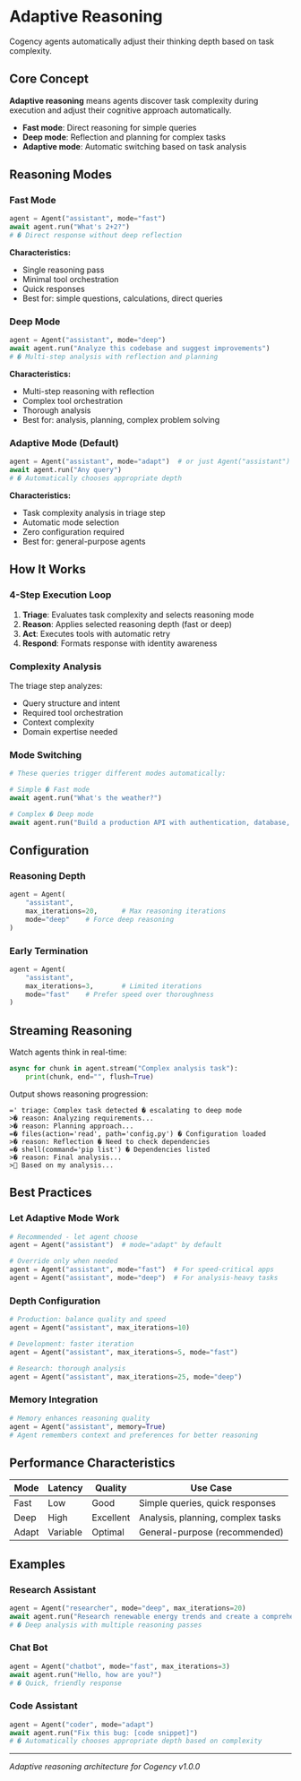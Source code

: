 # Adaptive Reasoning

Cogency agents automatically adjust their thinking depth based on task complexity.

## Core Concept

**Adaptive reasoning** means agents discover task complexity during execution and adjust their cognitive approach automatically.

- **Fast mode**: Direct reasoning for simple queries
- **Deep mode**: Reflection and planning for complex tasks  
- **Adaptive mode**: Automatic switching based on task analysis

## Reasoning Modes

### Fast Mode
```python
agent = Agent("assistant", mode="fast")
await agent.run("What's 2+2?")
# � Direct response without deep reflection
```

**Characteristics:**
- Single reasoning pass
- Minimal tool orchestration
- Quick responses
- Best for: simple questions, calculations, direct queries

### Deep Mode
```python
agent = Agent("assistant", mode="deep")
await agent.run("Analyze this codebase and suggest improvements")
# � Multi-step analysis with reflection and planning
```

**Characteristics:**
- Multi-step reasoning with reflection
- Complex tool orchestration
- Thorough analysis
- Best for: analysis, planning, complex problem solving

### Adaptive Mode (Default)
```python
agent = Agent("assistant", mode="adapt")  # or just Agent("assistant")
await agent.run("Any query")
# � Automatically chooses appropriate depth
```

**Characteristics:**
- Task complexity analysis in triage step
- Automatic mode selection
- Zero configuration required
- Best for: general-purpose agents

## How It Works

### 4-Step Execution Loop

1. **Triage**: Evaluates task complexity and selects reasoning mode
2. **Reason**: Applies selected reasoning depth (fast or deep)
3. **Act**: Executes tools with automatic retry
4. **Respond**: Formats response with identity awareness

### Complexity Analysis

The triage step analyzes:
- Query structure and intent
- Required tool orchestration
- Context complexity
- Domain expertise needed

### Mode Switching

```python
# These queries trigger different modes automatically:

# Simple � Fast mode
await agent.run("What's the weather?")

# Complex � Deep mode  
await agent.run("Build a production API with authentication, database, and tests")
```

## Configuration

### Reasoning Depth
```python
agent = Agent(
    "assistant",
    max_iterations=20,      # Max reasoning iterations
    mode="deep"    # Force deep reasoning
)
```

### Early Termination
```python
agent = Agent(
    "assistant", 
    max_iterations=3,       # Limited iterations
    mode="fast"    # Prefer speed over thoroughness
)
```

## Streaming Reasoning

Watch agents think in real-time:

```python
async for chunk in agent.stream("Complex analysis task"):
    print(chunk, end="", flush=True)
```

Output shows reasoning progression:
```
=' triage: Complex task detected � escalating to deep mode
>� reason: Analyzing requirements...
>� reason: Planning approach...
=� files(action='read', path='config.py') � Configuration loaded
>� reason: Reflection � Need to check dependencies
=� shell(command='pip list') � Dependencies listed
>� reason: Final analysis...
> Based on my analysis...
```

## Best Practices

### Let Adaptive Mode Work
```python
# Recommended - let agent choose
agent = Agent("assistant")  # mode="adapt" by default

# Override only when needed
agent = Agent("assistant", mode="fast")  # For speed-critical apps
agent = Agent("assistant", mode="deep")  # For analysis-heavy tasks
```

### Depth Configuration
```python
# Production: balance quality and speed
agent = Agent("assistant", max_iterations=10)

# Development: faster iteration
agent = Agent("assistant", max_iterations=5, mode="fast")

# Research: thorough analysis
agent = Agent("assistant", max_iterations=25, mode="deep")
```

### Memory Integration
```python
# Memory enhances reasoning quality
agent = Agent("assistant", memory=True)
# Agent remembers context and preferences for better reasoning
```

## Performance Characteristics

| Mode | Latency | Quality | Use Case |
|------|---------|---------|----------|
| Fast | Low | Good | Simple queries, quick responses |
| Deep | High | Excellent | Analysis, planning, complex tasks |
| Adapt | Variable | Optimal | General-purpose (recommended) |

## Examples

### Research Assistant
```python
agent = Agent("researcher", mode="deep", max_iterations=20)
await agent.run("Research renewable energy trends and create a comprehensive report")
# � Deep analysis with multiple reasoning passes
```

### Chat Bot
```python
agent = Agent("chatbot", mode="fast", max_iterations=3)
await agent.run("Hello, how are you?")
# � Quick, friendly response
```

### Code Assistant
```python
agent = Agent("coder", mode="adapt")
await agent.run("Fix this bug: [code snippet]")
# � Automatically chooses appropriate depth based on complexity
```

---

*Adaptive reasoning architecture for Cogency v1.0.0*